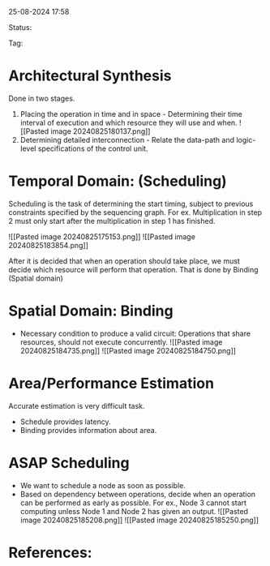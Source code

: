 25-08-2024 17:58

Status:

Tag:


# Architectural Synthesis

Done in two stages.
1. Placing the operation in time and in space - 
	Determining their time interval of execution and which resource they will use and when.
		![[Pasted image 20240825180137.png]]
2. Determining detailed interconnection - 
		Relate the data-path and logic-level specifications of the control unit.



# Temporal Domain: (Scheduling)

Scheduling is the task of determining the start timing, subject to previous constraints specified by the sequencing graph. For ex. Multiplication in step 2 must only start after the multiplication in step 1 has finished. 

![[Pasted image 20240825175153.png]]
![[Pasted image 20240825183854.png]]



After it is decided that when an operation should take place, we must decide which resource will perform that operation. That is done by Binding (Spatial domain)


# Spatial Domain: Binding

- Necessary condition to produce a valid circuit: 
	Operations that share resources, should not execute concurrently.
![[Pasted image 20240825184735.png]]
![[Pasted image 20240825184750.png]]



# Area/Performance Estimation

Accurate estimation is very difficult task.

- Schedule provides latency.
- Binding provides information about area.

# ASAP Scheduling

- We want to schedule a node as soon as possible.
- Based on dependency between operations, decide when an operation can be performed as early as possible. For ex., Node 3 cannot start computing unless Node 1 and Node 2 has given an output.
![[Pasted image 20240825185208.png]]
![[Pasted image 20240825185250.png]]
# References:

